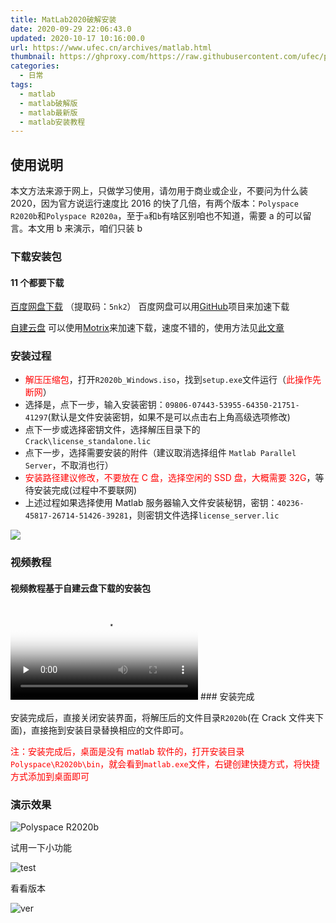 ```yaml
---
title: MatLab2020破解安装
date: 2020-09-29 22:06:43.0
updated: 2020-10-17 10:16:00.0
url: https://www.ufec.cn/archives/matlab.html
thumbnail: https://ghproxy.com/https://raw.githubusercontent.com/ufec/picGoImg/main/blog/f2c2f8064a8b88de893fe2c671b68e1c.webp
categories:
  - 日常
tags:
  - matlab
  - matlab破解版
  - matlab最新版
  - matlab安装教程
---
```


## 使用说明

本文方法来源于网上，只做学习使用，请勿用于商业或企业，不要问为什么装 2020，因为官方说运行速度比 2016 的快了几倍，有两个版本：`Polyspace R2020b`和`Polyspace R2020a`，至于`a`和`b`有啥区别咱也不知道，需要 a 的可以留言。本文用 b 来演示，咱们只装 b

### 下载安装包

#### 11 个都要下载

[百度网盘下载](https://pan.baidu.com/s/1hgPsOn90PRDz0y44nBVCrQ) （提取码：`5nk2`）
百度网盘可以用[GitHub](https://github.com/PanDownloadServer/Server/)项目来加速下载

[自建云盘](https://pan.ufec.cn/)
可以使用[Motrix](https://Motrix.app)来加速下载，速度不错的，使用方法见[此文章](https://www.ufec.cn/archives/aria2.html#%E5%85%B6%E4%BB%96%E5%B7%A5%E5%85%B7)

### 安装过程

- <font color="red">解压压缩包</font>，打开`R2020b_Windows.iso`，找到`setup.exe`文件运行（<font color="red">此操作先断网</font>）
- 选择是，点下一步，输入安装密钥：`09806-07443-53955-64350-21751-41297`(默认是文件安装密钥，如果不是可以点击右上角高级选项修改)
- 点下一步或选择密钥文件，选择解压目录下的`Crack\license_standalone.lic`
- 点下一步，选择需要安装的附件（建议取消选择组件 `Matlab Parallel Server`，不取消也行）
- <font color="red">安装路径建议修改，不要放在 C 盘，选择空闲的 SSD 盘，大概需要 32G</font>，等待安装完成(过程中不要联网)
- 上述过程如果选择使用 Matlab 服务器输入文件安装秘钥，密钥：`40236-45817-26714-51426-39281`，则密钥文件选择`license_server.lic`

![](https://ghproxy.com/https://raw.githubusercontent.com/ufec/picGoImg/main/blog/0de1d417fa728f3f540fccab79fc01bd.webp)

### 视频教程

#### 视频教程基于自建云盘下载的安装包

<video id="video" controls="" preload="none" poster="https://ghproxy.com/https://raw.githubusercontent.com/ufec/picGoImg/main/blog/0de1d417fa728f3f540fccab79fc01bd.webp">
      <source id="mp4" src="https://ghproxy.com/https://raw.githubusercontent.com/ufec/picGoImg/main/blog/MATLAB.mp4" type="video/mp4">
</video>
### 安装完成

安装完成后，直接关闭安装界面，将解压后的文件目录`R2020b`(在 Crack 文件夹下面)，直接拖到安装目录替换相应的文件即可。

<font color="red">注：安装完成后，桌面是没有 matlab 软件的，打开安装目录`Polyspace\R2020b\bin`，就会看到`matlab.exe`文件，右键创建快捷方式，将快捷方式添加到桌面即可</font>

### 演示效果

![Polyspace R2020b](https://ghproxy.com/https://raw.githubusercontent.com/ufec/picGoImg/main/blog/644e86dfb2576ebc252cbbb5aa9c118e.webp)

试用一下小功能

![test](https://ghproxy.com/https://raw.githubusercontent.com/ufec/picGoImg/main/blog/9ca1c5b348cff575bb9fd15277f325c5.webp)

看看版本

![ver](https://ghproxy.com/https://raw.githubusercontent.com/ufec/picGoImg/main/blog/39c880a3ae7798972f4876293fad2e43.webp)
